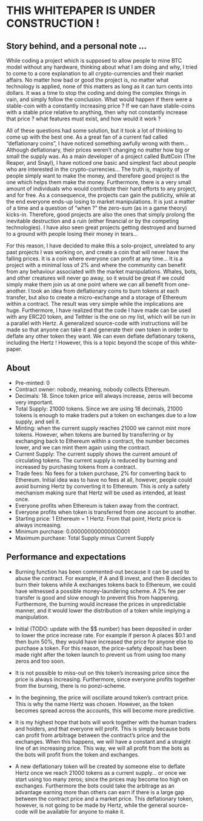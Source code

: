 # THIS WHITEPAPER IS UNDER CONSTRUCTION !

## Story behind, and a personal note ...
While coding a project which is supposed to allow people to mine BTC model without any hardware, thinking about what I am doing and why, I tried to come to a core explanation to all crypto-currencies and their market affairs. No matter how bad or good the project is, no matter what technology is applied, none of this matters as long as it can turn cents into dollars. It was a time to stop the coding and doing the complex things in vain, and simply follow the conclusion. What would happen if there were a stable-coin with a constantly increasing price ? If we can have stable-coins with a stable price relative to anything, then why not constantly increase that price ? what features must exist, and how would it work ? 

All of these questions had some solution, but it took a lot of thinking to come up with the best one.  As a great fan of a current fad called “deflationary coins”, I have noticed something awfully wrong with them... Although deflationary, their prices weren’t changing no matter how big or small the supply was. As a main developer of a project called ButtCoin (The Reaper, and Snayl), I have noticed one basic and simplest fact about people who are interested in the crypto-currencies... The truth is, majority of people simply want to make the money, and therefore good project is the one which helps them make the money. Furthermore, there is a very small amount of individuals who would contribute their hard efforts to any project, and for free. As a consequence, the projects can gain the publicity, while at the end everyone ends-up losing to market manipulations.  It is just a matter of a time and a question of “when ?” the zero-sum (as in a game theory) kicks-in. Therefore, good projects are also the ones that simply prolong the inevitable destruction and a ruin (either financial or by the competing technologies). I have also seen great projects getting destroyed and burned to a ground with people losing their money in tears... 

For this reason, I have decided to make this a solo-project, unrelated to any past projects I was working on, and create a coin that will never have the falling prices. It is a coin where everyone can profit at any time... It is a project with a minimal loss of 2% and where the community can benefit from any behaviour associated with the market manipulations. Whales, bots, and other creatures will never go away, so it would be great if we could simply make them join us at one point where we can all benefit from one-another. I took an idea from deflationary coins to burn tokens at each transfer, but also to create a micro-exchange and a storage of Ethereum within a contract. The result was very simple while the implications are huge. Furthermore, I have realized that the code I have made can be used with any ERC20 token, and Tethter is the one on my list, which will be run in a parallel with Hertz. A generalized source-code with instructions will be made so that anyone can take it and generate their own token in order to deflate any other token they want. We can even deflate deflationary tokens, including the Hertz !  However, this is a topic beyond the scope of this white-paper.

## About
- Pre-minted: 0
- Contract owner: nobody, meaning, nobody collects Ethereum.
- Decimals: 18. Since token price will always increase, zeros will become very important.
- Total Supply: 21000 tokens. Since we are using 18 decimals, 21000 tokens is enough to make traders put a token on exchanges due to a low supply, and sell it.
- Minting: when the current supply reaches 21000 we cannot mint more tokens. However, when tokens are burned by transferring or by exchanging back to Ethereum within a contract, the number becomes lower, and we can mint them again using the contract.
- Current Supply: The current supply shows the current amount of circulating tokens. The current supply is reduced by burning and increased by purchasing tokens from a contract.
- Trade fees: No fees for a token purchase, 2% for converting back to Ethereum. Initial idea was to have no fees at all, however, people could avoid burning Hertz by converting it to Ethereum. This is only a safety mechanism making sure that Hertz will be used as intended, at least once.
- Everyone profits when Ethereum is taken away from the contract.
- Everyone profits when token is transferred from one account to another.
- Starting price: 1 Ethereum = 1 Hertz. From that point, Hertz price is always increasing.
- Minimum purchase: 0.000000000000000001
- Maximum purchase: Total Supply minus Current Supply



## Performance and expectations
 
- Burning function has been commented-out because it can be used to abuse the contract. For example, if A and B invest, and then B decides to burn their tokens while A exchanges tokens back to Ethereum, we could have witnessed a possible money-laundering scheme. A 2% fee per transfer is good and slow enough to prevent this from happening. Furthermore, the burning would increase the prices in unpredictable manner, and it would lower the distribution of a token while implying a manipulation.

- Initial (TODO: update with the $$ number) has been deposited in order to lower the price increase rate. For example if person A places $0.1 and then burn 50%, they would have increased the price for anyone else to purchase a token. For this reason, the price-safety deposit has been made right after the token launch to prevent us from using too many zeros and too soon.

- It is not possible to miss-out on this token’s increasing price since the price is always increasing. Furthermore, since everyone profits together from the burning, there is no ponzi-scheme.

- In the beginning, the price will oscillate around token’s contract price. This is why the name Hertz was chosen. However, as the token becomes spread across the accounts, this will become more predictive.

- It is my highest hope that bots will work together with the human traders and holders, and that everyone will profit. This is simply because bots can profit from arbitrage between the contract’s price and the exchanges. When this happens, we will have a constant and a straight line of an increasing price. This way, we will all profit from the bots as the bots will profit from the token and exchanges.

- A new deflationary token will be created by someone else to deflate Hertz once we reach 21000 tokens as a current supply... or once we start using too many zeros; since the prices may become too high on exchanges. Furthermore the bots could take the arbitrage as an advantage earning more than others can earn if there is a large gap between the contract price and a market price. This deflationary token, however, is not going to be made by Hertz, while the general source-code will be available for anyone to make it.
